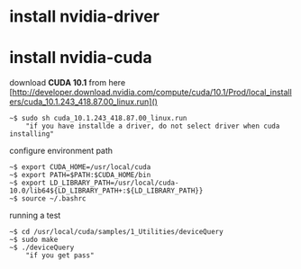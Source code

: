 # install nvidia-driver

# install nvidia-cuda

download **CUDA 10.1** from here [http://developer.download.nvidia.com/compute/cuda/10.1/Prod/local_installers/cuda_10.1.243_418.87.00_linux.run]()

    ~$ sudo sh cuda_10.1.243_418.87.00_linux.run
        "if you have installde a driver, do not select driver when cuda installing"

configure environment path

    ~$ export CUDA_HOME=/usr/local/cuda 
    ~$ export PATH=$PATH:$CUDA_HOME/bin 
    ~$ export LD_LIBRARY_PATH=/usr/local/cuda-10.0/lib64${LD_LIBRARY_PATH+:${LD_LIBRARY_PATH}}
    ~$ source ~/.bashrc

running a test

    ~$ cd /usr/local/cuda/samples/1_Utilities/deviceQuery 
    ~$ sudo make
    ~$ ./deviceQuery
        "if you get pass"
